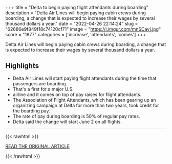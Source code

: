 +++
title = "Delta to begin paying flight attendants during boarding"
description = "Delta Air Lines will begin paying cabin crews during boarding, a change that is expected to increase their wages by several thousand dollars a year."
date = "2022-04-26 22:14:24"
slug = "62686e9f849f18c74120cf71"
image = "https://i.imgur.com/mnSCayI.jpg"
score = "1877"
categories = ['increase', 'attendants', 'comes']
+++

Delta Air Lines will begin paying cabin crews during boarding, a change that is expected to increase their wages by several thousand dollars a year.

## Highlights

- Delta Air Lines will start paying flight attendants during the time that passengers are boarding.
- That's a first for a major U.S.
- airline and it comes on top of pay raises for flight attendants.
- The Association of Flight Attendants, which has been gearing up an organizing campaign at Delta for more than two years, took credit for the boarding pay.
- The rate of pay during boarding is 50% of regular pay rates.
- Delta said the change will start June 2 on all flights.

---

{{< rawhtml >}}
  <p class="article-category">
    <a target="_blank" href="https://apnews.com/article/business-airlines-f43909f3e2b050cd61c3bf1acdd74bd6">READ THE ORIGINAL ARTICLE</a>
  </p>
{{< /rawhtml >}}
